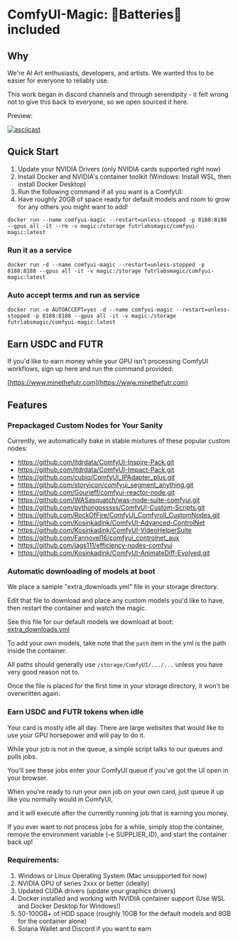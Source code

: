 # ComfyUI-Magic: 🔋Batteries🔋 included 

## Why

We're AI Art enthusiasts, developers, and artists. We wanted this to be easier for everyone to reliably use. 

This work began in discord channels and through serendipity - it felt wrong not to give this back to everyone, so we open sourced it here.

Preview: 

[![asciicast](https://asciinema.org/a/621943.svg)](https://asciinema.org/a/621943)

## Quick Start

1. Update your NVIDIA Drivers (only NVIDIA cards supported right now)
2. Install Docker and NVIDIA's container toolkit (Windows: Install WSL, then install Docker Desktop)
3. Run the following command if all you want is a ComfyUI: 
4. Have roughly 20GB of space ready for default models and room to grow for any others you might want to add!

```
docker run --name comfyui-magic --restart=unless-stopped -p 8188:8188 --gpus all -it --rm -v magic:/storage futrlabsmagic/comfyui-magic:latest
```

### Run it as a service

```
docker run -d --name comfyui-magic --restart=unless-stopped -p 8188:8188 --gpus all -it -v magic:/storage futrlabsmagic/comfyui-magic:latest
```

### Auto accept terms and run as service
```
docker run -e AUTOACCEPT=yes -d --name comfyui-magic --restart=unless-stopped -p 8188:8188 --gpus all -it -v magic:/storage futrlabsmagic/comfyui-magic:latest
```

## Earn USDC and FUTR

If you'd like to earn money while your GPU isn't processing ComfyUI workflows, sign up here and run the command provided:

[https://www.minethefutr.com](https://www.minethefutr.com)


## Features

### Prepackaged Custom Nodes for Your Sanity

Currently, we automatically bake in stable mixtures of these popular custom nodes:

- https://github.com/ltdrdata/ComfyUI-Inspire-Pack.git
- https://github.com/ltdrdata/ComfyUI-Impact-Pack.git 
- https://github.com/cubiq/ComfyUI_IPAdapter_plus.git 
- https://github.com/storyicon/comfyui_segment_anything.git 
- https://github.com/Gourieff/comfyui-reactor-node.git  
- https://github.com/WASasquatch/was-node-suite-comfyui.git 
- https://github.com/pythongosssss/ComfyUI-Custom-Scripts.git
- https://github.com/RockOfFire/ComfyUI_Comfyroll_CustomNodes.git
- https://github.com/Kosinkadink/ComfyUI-Advanced-ControlNet
- https://github.com/Kosinkadink/ComfyUI-VideoHelperSuite
- https://github.com/Fannovel16/comfyui_controlnet_aux
- https://github.com/jags111/efficiency-nodes-comfyui
- https://github.com/Kosinkadink/ComfyUI-AnimateDiff-Evolved.git

### Automatic downloading of models at boot

We place a sample "extra_downloads.yml" file in your storage directory. 

Edit that file to download and place any custom models you'd like to have, then restart the container and watch the magic.

See this file for our default models we download at boot: [extra_downloads.yml](extra_downloads.yml)

To add your own models, take note that the `path` item in the yml is the path inside the container. 

All paths should generally use `/storage/ComfyUI/.../...` unless you have very good reason not to.

Once the file is placed for the first time in your storage directory, it won't be overwritten again.

### Earn USDC and FUTR tokens when idle

Your card is mostly idle all day. There are large websites that would like to use your GPU horsepower and will pay to do it.

While your job is not in the queue, a simple script talks to our queues and pulls jobs. 

You'll see these jobs enter your ComfyUI queue if you've got the UI open in your browser.

When you're ready to run your own job on your own card, just queue it up like you normally would in ComfyUI, 

and it will execute after the currently running job that is earning you money.

If you ever want to not process jobs for a while, simply stop the container, remove the environment variable (-e SUPPLIER_ID), and start the container back up!

### Requirements:

1. Windows or Linux Operating System (Mac unsupported for now)
2. NVIDIA GPU of series 2xxx or better (ideally)
3. Updated CUDA drivers (update your graphics drivers)
4. Docker installed and working with NVIDIA container support (Use WSL and Docker Desktop for Windows!)
5. 50-100GB+ of HDD space (roughly 10GB for the default models and 8GB for the container alone)
6. Solana Wallet and Discord if you want to earn

